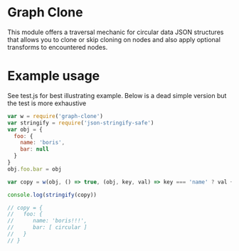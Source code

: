 # Graph Clone

This module offers a traversal mechanic for circular data JSON structures that allows you to clone or skip cloning on nodes
and also apply optional transforms to encountered nodes.

# Example usage

See test.js for best illustrating example.  Below is a dead simple version but the test is more exhaustive

```javascript
var w = require('graph-clone')
var stringify = require('json-stringify-safe')
var obj = {
  foo: {
    name: 'boris',
    bar: null 
  }
}
obj.foo.bar = obj

var copy = w(obj, () => true, (obj, key, val) => key === 'name' ? val + '!!!' : val)

console.log(stringify(copy))

// copy = {
//   foo: {
//      name: 'boris!!!',
//      bar: [ circular ]
//   }
// }
```
